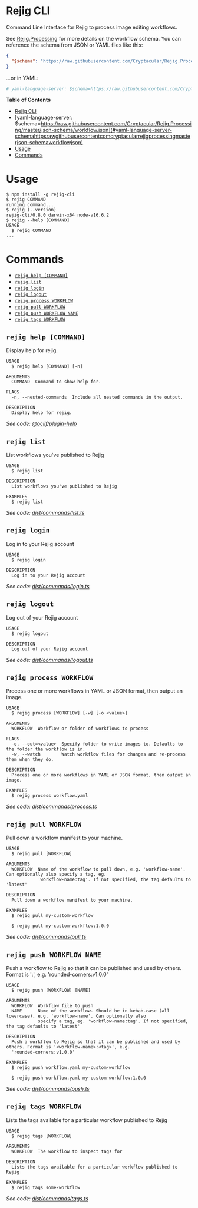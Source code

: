 # Rejig CLI

Command Line Interface for Rejig to process image editing workflows.

See [Rejig.Processing](https://github.com/Cryptacular/Rejig.Processing) for more details on the workflow schema. You can reference the schema from JSON or YAML files like this:

```json
{
  "$schema": "https://raw.githubusercontent.com/Cryptacular/Rejig.Processing/master/json-schema/workflow.json"
}
```

...or in YAML:

```yaml
# yaml-language-server: $schema=https://raw.githubusercontent.com/Cryptacular/Rejig.Processing/master/json-schema/workflow.json
```

**Table of Contents**

<!-- toc -->
* [Rejig CLI](#rejig-cli)
* [yaml-language-server: $schema=https://raw.githubusercontent.com/Cryptacular/Rejig.Processing/master/json-schema/workflow.json](#yaml-language-server-schemahttpsrawgithubusercontentcomcryptacularrejigprocessingmasterjson-schemaworkflowjson)
* [Usage](#usage)
* [Commands](#commands)
<!-- tocstop -->

# Usage

<!-- usage -->
```sh-session
$ npm install -g rejig-cli
$ rejig COMMAND
running command...
$ rejig (--version)
rejig-cli/0.8.0 darwin-x64 node-v16.6.2
$ rejig --help [COMMAND]
USAGE
  $ rejig COMMAND
...
```
<!-- usagestop -->

# Commands

<!-- commands -->
* [`rejig help [COMMAND]`](#rejig-help-command)
* [`rejig list`](#rejig-list)
* [`rejig login`](#rejig-login)
* [`rejig logout`](#rejig-logout)
* [`rejig process WORKFLOW`](#rejig-process-workflow)
* [`rejig pull WORKFLOW`](#rejig-pull-workflow)
* [`rejig push WORKFLOW NAME`](#rejig-push-workflow-name)
* [`rejig tags WORKFLOW`](#rejig-tags-workflow)

## `rejig help [COMMAND]`

Display help for rejig.

```
USAGE
  $ rejig help [COMMAND] [-n]

ARGUMENTS
  COMMAND  Command to show help for.

FLAGS
  -n, --nested-commands  Include all nested commands in the output.

DESCRIPTION
  Display help for rejig.
```

_See code: [@oclif/plugin-help](https://github.com/oclif/plugin-help/blob/v5.1.18/src/commands/help.ts)_

## `rejig list`

List workflows you've published to Rejig

```
USAGE
  $ rejig list

DESCRIPTION
  List workflows you've published to Rejig

EXAMPLES
  $ rejig list
```

_See code: [dist/commands/list.ts](https://github.com/Cryptacular/Rejig.Cli/blob/v0.8.0/dist/commands/list.ts)_

## `rejig login`

Log in to your Rejig account

```
USAGE
  $ rejig login

DESCRIPTION
  Log in to your Rejig account
```

_See code: [dist/commands/login.ts](https://github.com/Cryptacular/Rejig.Cli/blob/v0.8.0/dist/commands/login.ts)_

## `rejig logout`

Log out of your Rejig account

```
USAGE
  $ rejig logout

DESCRIPTION
  Log out of your Rejig account
```

_See code: [dist/commands/logout.ts](https://github.com/Cryptacular/Rejig.Cli/blob/v0.8.0/dist/commands/logout.ts)_

## `rejig process WORKFLOW`

Process one or more workflows in YAML or JSON format, then output an image.

```
USAGE
  $ rejig process [WORKFLOW] [-w] [-o <value>]

ARGUMENTS
  WORKFLOW  Workflow or folder of workflows to process

FLAGS
  -o, --out=<value>  Specify folder to write images to. Defaults to the folder the workflow is in.
  -w, --watch        Watch workflow files for changes and re-process them when they do.

DESCRIPTION
  Process one or more workflows in YAML or JSON format, then output an image.

EXAMPLES
  $ rejig process workflow.yaml
```

_See code: [dist/commands/process.ts](https://github.com/Cryptacular/Rejig.Cli/blob/v0.8.0/dist/commands/process.ts)_

## `rejig pull WORKFLOW`

Pull down a workflow manifest to your machine.

```
USAGE
  $ rejig pull [WORKFLOW]

ARGUMENTS
  WORKFLOW  Name of the workflow to pull down, e.g. 'workflow-name'. Can optionally also specify a tag, eg.
            'workflow-name:tag'. If not specified, the tag defaults to 'latest'

DESCRIPTION
  Pull down a workflow manifest to your machine.

EXAMPLES
  $ rejig pull my-custom-workflow

  $ rejig pull my-custom-workflow:1.0.0
```

_See code: [dist/commands/pull.ts](https://github.com/Cryptacular/Rejig.Cli/blob/v0.8.0/dist/commands/pull.ts)_

## `rejig push WORKFLOW NAME`

Push a workflow to Rejig so that it can be published and used by others. Format is '<workflow-name>:<tag>', e.g. 'rounded-corners:v1.0.0'

```
USAGE
  $ rejig push [WORKFLOW] [NAME]

ARGUMENTS
  WORKFLOW  Workflow file to push
  NAME      Name of the workflow. Should be in kebab-case (all lowercase), e.g. 'workflow-name'. Can optionally also
            specify a tag, eg. 'workflow-name:tag'. If not specified, the tag defaults to 'latest'

DESCRIPTION
  Push a workflow to Rejig so that it can be published and used by others. Format is '<workflow-name>:<tag>', e.g.
  'rounded-corners:v1.0.0'

EXAMPLES
  $ rejig push workflow.yaml my-custom-workflow

  $ rejig push workflow.yaml my-custom-workflow:1.0.0
```

_See code: [dist/commands/push.ts](https://github.com/Cryptacular/Rejig.Cli/blob/v0.8.0/dist/commands/push.ts)_

## `rejig tags WORKFLOW`

Lists the tags available for a particular workflow published to Rejig

```
USAGE
  $ rejig tags [WORKFLOW]

ARGUMENTS
  WORKFLOW  The workflow to inspect tags for

DESCRIPTION
  Lists the tags available for a particular workflow published to Rejig

EXAMPLES
  $ rejig tags some-workflow
```

_See code: [dist/commands/tags.ts](https://github.com/Cryptacular/Rejig.Cli/blob/v0.8.0/dist/commands/tags.ts)_
<!-- commandsstop -->
